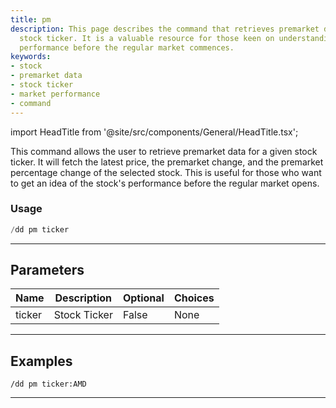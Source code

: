 ```yaml
---
title: pm
description: This page describes the command that retrieves premarket data for a given
  stock ticker. It is a valuable resource for those keen on understanding a stock's
  performance before the regular market commences.
keywords:
- stock
- premarket data
- stock ticker
- market performance
- command
---
```


import HeadTitle from '@site/src/components/General/HeadTitle.tsx';

<HeadTitle title="pm - Duedilligence - Discord - Reference | OpenBB Bot Docs" />

This command allows the user to retrieve premarket data for a given stock ticker. It will fetch the latest price, the premarket change, and the premarket percentage change of the selected stock. This is useful for those who want to get an idea of the stock's performance before the regular market opens.

### Usage

```python wordwrap
/dd pm ticker
```

---

## Parameters

| Name | Description | Optional | Choices |
| ---- | ----------- | -------- | ------- |
| ticker | Stock Ticker | False | None |


---

## Examples

```
/dd pm ticker:AMD
```
---
